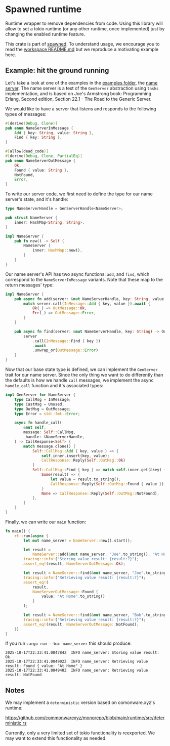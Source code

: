 # Spawned runtime
Runtime wrapper to remove dependencies from code. Using this library will allow to set a tokio runtime (or any other runtime, once implemented) just by changing the enabled runtime feature. 

This crate is part of [spawned](https://github.com/lambdaclass/spawned). To understand usage, we encourage you to read the [workspace README.md](https://github.com/lambdaclass/spawned/blob/main/README.md) but we reproduce a motivating example here.

## Example: hit the ground running
Let's take a look at one of the examples in the [examples folder](https://github.com/lambdaclass/spawned/tree/main/examples), the [name server](https://github.com/lambdaclass/spawned/tree/main/examples/name_server).
The name server is a test of the `GenServer` abstraction using `tasks` implementation, and is based on Joe's Armstrong book: Programming Erlang, Second edition, Section 22.1 - The Road to the Generic Server.

We would like to have a server that listens and responds to the following types of messages:

```rust
#[derive(Debug, Clone)]
pub enum NameServerInMessage {
    Add { key: String, value: String },
    Find { key: String },
}

#[allow(dead_code)]
#[derive(Debug, Clone, PartialEq)]
pub enum NameServerOutMessage {
    Ok,
    Found { value: String },
    NotFound,
    Error,
}
```

To write our server code, we first need to define the type for our name server's state, and it's handle:
```rust
type NameServerHandle = GenServerHandle<NameServer>;

pub struct NameServer {
    inner: HashMap<String, String>,
}

impl NameServer {
    pub fn new() -> Self {
        NameServer {
            inner: HashMap::new(),
        }
    }
}
```

Our name server's API has two async functions: `add`, and `find`, which correspond to the `NameServerInMessage` variants. Note that these map to the return messages' type:

```rust
impl NameServer {
    pub async fn add(server: &mut NameServerHandle, key: String, value: String) -> OutMessage {
        match server.call(InMessage::Add { key, value }).await {
            Ok(_) => OutMessage::Ok,
            Err(_) => OutMessage::Error,
        }
    }

    pub async fn find(server: &mut NameServerHandle, key: String) -> OutMessage {
        server
            .call(InMessage::Find { key })
            .await
            .unwrap_or(OutMessage::Error)
    }
}
```

Now that our base state type is defined, we can implement the `GenServer` trait for our name server. Since the only thing we want to do differently than the defaults is how we handle `call` messages, we implement the async `handle_call` function and it's associated types:
```rust
impl GenServer for NameServer {
    type CallMsg = InMessage;
    type CastMsg = Unused;
    type OutMsg = OutMessage;
    type Error = std::fmt::Error;

    async fn handle_call(
        &mut self,
        message: Self::CallMsg,
        _handle: &NameServerHandle,
    ) -> CallResponse<Self> {
        match message.clone() {
            Self::CallMsg::Add { key, value } => {
                self.inner.insert(key, value);
                CallResponse::Reply(Self::OutMsg::Ok)
            }
            Self::CallMsg::Find { key } => match self.inner.get(&key) {
                Some(result) => {
                    let value = result.to_string();
                    CallResponse::Reply(Self::OutMsg::Found { value })
                }
                None => CallResponse::Reply(Self::OutMsg::NotFound),
            },
        }
    }
}
```

Finally, we can write our `main` function:

```rust
fn main() {
    rt::run(async {
        let mut name_server = NameServer::new().start();

        let result =
            NameServer::add(&mut name_server, "Joe".to_string(), "At Home".to_string()).await;
        tracing::info!("Storing value result: {result:?}");
        assert_eq!(result, NameServerOutMessage::Ok);

        let result = NameServer::find(&mut name_server, "Joe".to_string()).await;
        tracing::info!("Retrieving value result: {result:?}");
        assert_eq!(
            result,
            NameServerOutMessage::Found {
                value: "At Home".to_string()
            }
        );

        let result = NameServer::find(&mut name_server, "Bob".to_string()).await;
        tracing::info!("Retrieving value result: {result:?}");
        assert_eq!(result, NameServerOutMessage::NotFound);
    })
}
```

If you run `cargo run --bin name_server` this should produce:
```
2025-10-17T22:33:41.004784Z  INFO name_server: Storing value result: Ok
2025-10-17T22:33:41.004902Z  INFO name_server: Retrieving value result: Found { value: "At Home" }
2025-10-17T22:33:41.004940Z  INFO name_server: Retrieving value result: NotFound
```

## Notes
We may implement a `deterministic` version based on comonware.xyz's runtime:

https://github.com/commonwarexyz/monorepo/blob/main/runtime/src/deterministic.rs
 
Currently, only a very limited set of tokio functionality is reexported. We may want to extend this functionality as needed.